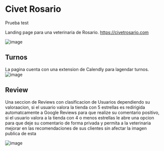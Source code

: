 # Civet Rosario

Prueba test

Landing page para una veterinaria de Rosario. 
https://civetrosario.com

![image](https://github.com/santipdmonte/CIVetRosario-LandingPage-Tailwind/assets/102166963/c459ed23-1a4d-4ef5-91e2-f5d2cf58deea)

## Turnos
La pagina cuenta con una extension de Calendly para lagendar turnos.
![image](https://github.com/santipdmonte/CIVetRosario-LandingPage-Tailwind/assets/102166963/07d1267c-7677-4de1-a65f-b071d544fde5)


## Review
Una seccion de Reviews con clasificacion de Usuarios dependiendo su valoraacion,
si el usuario valora la tienda con 5 estrellas es redirigida automatcamente a Google Reviews para que realize su comentario positivo,
si el usuario valora a la tienda con 4 o menos estrellas le abre una opcion para que deje su comentario de forma privada y 
permita a la veterinaria mejorar en las recomendaciones de sus clientes sin afectar la imagen publica de esta

![image](https://github.com/santipdmonte/CIVetRosario-LandingPage-Tailwind/assets/102166963/91994f08-7ade-408a-9f56-11fac9468ffe)

